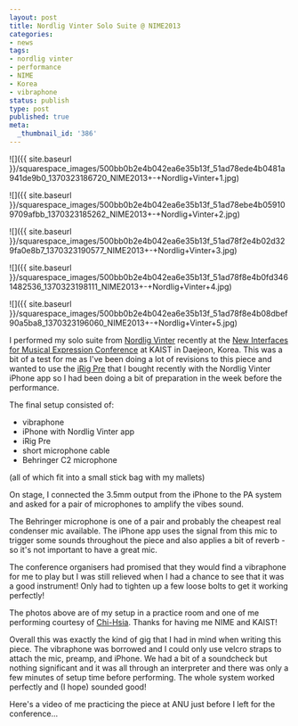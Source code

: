```yaml
---
layout: post
title: Nordlig Vinter Solo Suite @ NIME2013
categories:
- news
tags:
- nordlig vinter
- performance
- NIME
- Korea
- vibraphone
status: publish
type: post
published: true
meta:
  _thumbnail_id: '386'
---
```


![]({{ site.baseurl }}/squarespace_images/500bb0b2e4b042ea6e35b13f_51ad78ede4b0481a941de9b0_1370323186720_NIME2013+-+Nordlig+Vinter+1.jpg)
  

  
   
![]({{ site.baseurl }}/squarespace_images/500bb0b2e4b042ea6e35b13f_51ad78ebe4b059109709afbb_1370323185262_NIME2013+-+Nordlig+Vinter+2.jpg)
  

  
   
![]({{ site.baseurl }}/squarespace_images/500bb0b2e4b042ea6e35b13f_51ad78f2e4b02d329fa0e8b7_1370323190577_NIME2013+-+Nordlig+Vinter+3.jpg)
  

  
   
![]({{ site.baseurl }}/squarespace_images/500bb0b2e4b042ea6e35b13f_51ad78f8e4b0fd3461482536_1370323198111_NIME2013+-+Nordlig+Vinter+4.jpg)
  

  
   
![]({{ site.baseurl }}/squarespace_images/500bb0b2e4b042ea6e35b13f_51ad78f8e4b08dbef90a5ba8_1370323196060_NIME2013+-+Nordlig+Vinter+5.jpg)

I performed my solo suite from 
[Nordlig Vinter](/nordligvinter) recently at the 
[New Interfaces for Musical Expression Conference](http://nime2013.kaist.ac.kr) at KAIST in Daejeon, Korea. This was a bit of a test for me as I've been doing a lot of revisions to this piece and wanted to use the 
[iRig Pre](http://www.ikmultimedia.com/products/irigpre/) that I bought recently with the Nordlig Vinter iPhone app so I had been doing a bit of preparation in the week before the performance.


The final setup consisted of:
* vibraphone
* iPhone with Nordlig Vinter app
* iRig Pre
* short microphone cable
* Behringer C2 microphone


(all of which fit into a small stick bag with my mallets)


On stage, I connected the 3.5mm output from the iPhone to the PA system and asked for a pair of microphones to amplify the vibes sound.


The Behringer microphone is one of a pair and probably the cheapest real condenser mic available. The iPhone app uses the signal from this mic to trigger some sounds throughout the piece and also applies a bit of reverb - so it's not important to have a great mic.


The conference organisers had promised that they would find a vibraphone for me to play but I was still relieved when I had a chance to see that it was a good instrument! Only had to tighten up a few loose bolts to get it working perfectly!


The photos above are of my setup in a practice room and one of me performing courtesy of 
[Chi-Hsia](http://www.laichihsia.com). Thanks for having me NIME and KAIST!


Overall this was exactly the kind of gig that I had in mind when writing this piece. The vibraphone was borrowed and I could only use velcro straps to attach the mic, preamp, and iPhone. We had a bit of a soundcheck but nothing significant and it was all through an interpreter and there was only a few minutes of setup time before performing. The whole system worked perfectly and (I hope) sounded good!


Here's a video of me practicing the piece at ANU just before I left for the conference...
